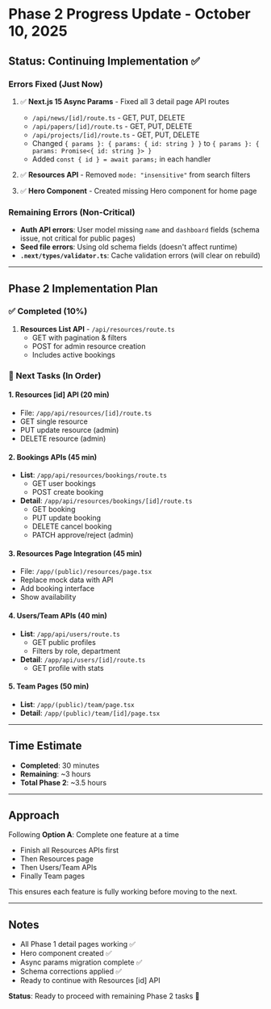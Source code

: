 # Phase 2 Progress Update - October 10, 2025

## Status: Continuing Implementation ✅

### Errors Fixed (Just Now)

1. ✅ **Next.js 15 Async Params** - Fixed all 3 detail page API routes

   - `/api/news/[id]/route.ts` - GET, PUT, DELETE
   - `/api/papers/[id]/route.ts` - GET, PUT, DELETE
   - `/api/projects/[id]/route.ts` - GET, PUT, DELETE
   - Changed `{ params }: { params: { id: string } }` to `{ params }: { params: Promise<{ id: string }> }`
   - Added `const { id } = await params;` in each handler

2. ✅ **Resources API** - Removed `mode: "insensitive"` from search filters

3. ✅ **Hero Component** - Created missing Hero component for home page

### Remaining Errors (Non-Critical)

- **Auth API errors**: User model missing `name` and `dashboard` fields (schema issue, not critical for public pages)
- **Seed file errors**: Using old schema fields (doesn't affect runtime)
- **`.next/types/validator.ts`**: Cache validation errors (will clear on rebuild)

---

## Phase 2 Implementation Plan

### ✅ Completed (10%)

1. **Resources List API** - `/api/resources/route.ts`
   - GET with pagination & filters
   - POST for admin resource creation
   - Includes active bookings

### 🚧 Next Tasks (In Order)

#### 1. Resources [id] API (20 min)

- File: `/app/api/resources/[id]/route.ts`
- GET single resource
- PUT update resource (admin)
- DELETE resource (admin)

#### 2. Bookings APIs (45 min)

- **List**: `/app/api/resources/bookings/route.ts`
  - GET user bookings
  - POST create booking
- **Detail**: `/app/api/resources/bookings/[id]/route.ts`
  - GET booking
  - PUT update booking
  - DELETE cancel booking
  - PATCH approve/reject (admin)

#### 3. Resources Page Integration (45 min)

- File: `/app/(public)/resources/page.tsx`
- Replace mock data with API
- Add booking interface
- Show availability

#### 4. Users/Team APIs (40 min)

- **List**: `/app/api/users/route.ts`
  - GET public profiles
  - Filters by role, department
- **Detail**: `/app/api/users/[id]/route.ts`
  - GET profile with stats

#### 5. Team Pages (50 min)

- **List**: `/app/(public)/team/page.tsx`
- **Detail**: `/app/(public)/team/[id]/page.tsx`

---

## Time Estimate

- **Completed**: 30 minutes
- **Remaining**: ~3 hours
- **Total Phase 2**: ~3.5 hours

---

## Approach

Following **Option A**: Complete one feature at a time

- Finish all Resources APIs first
- Then Resources page
- Then Users/Team APIs
- Finally Team pages

This ensures each feature is fully working before moving to the next.

---

## Notes

- All Phase 1 detail pages working ✅
- Hero component created ✅
- Async params migration complete ✅
- Schema corrections applied ✅
- Ready to continue with Resources [id] API

**Status**: Ready to proceed with remaining Phase 2 tasks 🚀

